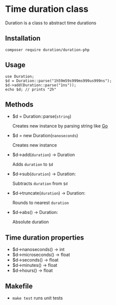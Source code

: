 # Time duration class

Duration is a class to abstract time durations

## Installation

    composer require duration/duration-php

## Usage

    use Duration;
    $d = Duration::parse("1h59m59s999ms999us999ns");
    $d->add(Duration::parse("1ns"));
    echo $d; // prints "2h"

## Methods

- $d = Duration::parse(`string`)

    Creates new instance by parsing string like [Go](https://pkg.go.dev/time#Duration)


- $d = new Duration(`nanoseconds`)

    Creates new instance


- $d->add(`duration`) -> Duration

  Adds `duration` to `$d`


- $d->sub(`duration`) -> Duration:

    Subtracts `duration` from `$d`


- $d->truncate(`duration`) -> Duration:

    Rounds to nearest `duration`


- $d->abs() -> Duration:

    Absolute duration


## Time duration properties
- $d->nanoseconds() -> int
- $d->microseconds() -> float
- $d->seconds() -> float
- $d->minutes() -> float
- $d->hours() -> float

## Makefile

- `make test` runs unit tests
